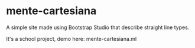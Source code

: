 # mente-cartesiana
A simple site made using Bootstrap Studio that describe straight line types.

It's a school project, demo here: mente-cartesiana.ml
